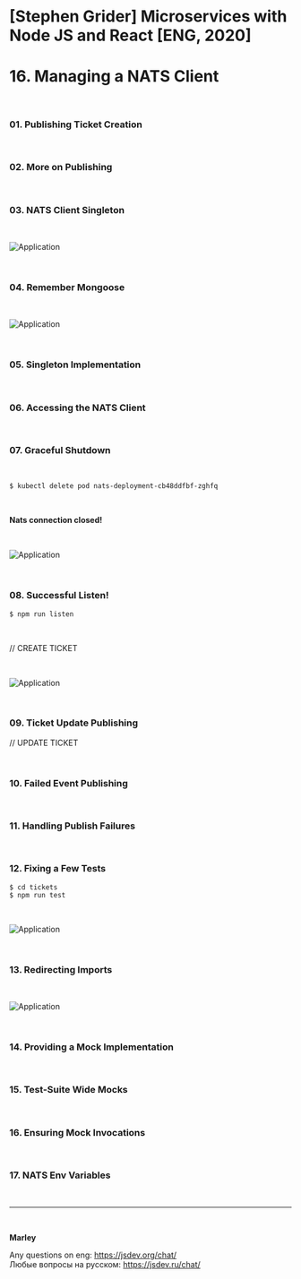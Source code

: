 # [Stephen Grider] Microservices with Node JS and React [ENG, 2020]

# 16. Managing a NATS Client

<br/>

### 01. Publishing Ticket Creation

<br/>

### 02. More on Publishing

<br/>

### 03. NATS Client Singleton

<br/>

![Application](/img/pic-16-01.png?raw=true)

<br/>

### 04. Remember Mongoose

<br/>

![Application](/img/pic-16-02.png?raw=true)

<br/>

### 05. Singleton Implementation

<br/>

### 06. Accessing the NATS Client

<br/>

### 07. Graceful Shutdown

<br/>

    $ kubectl delete pod nats-deployment-cb48ddfbf-zghfq

<br/>

**Nats connection closed!**

<br/>

![Application](/img/pic-16-03.png?raw=true)

<br/>

### 08. Successful Listen!

    $ npm run listen

<br/>

// CREATE TICKET

<br/>

![Application](/img/pic-16-04.png?raw=true)

<br/>

### 09. Ticket Update Publishing

// UPDATE TICKET

<br/>

### 10. Failed Event Publishing

<br/>

### 11. Handling Publish Failures

<br/>

### 12. Fixing a Few Tests

    $ cd tickets
    $ npm run test

<br/>

![Application](/img/pic-16-05.png?raw=true)

<br/>

### 13. Redirecting Imports

<br/>

![Application](/img/pic-16-06.png?raw=true)

<br/>

### 14. Providing a Mock Implementation

<br/>

### 15. Test-Suite Wide Mocks

<br/>

### 16. Ensuring Mock Invocations

<br/>

### 17. NATS Env Variables

<br/>

---

<br/>

**Marley**

Any questions on eng: https://jsdev.org/chat/  
Любые вопросы на русском: https://jsdev.ru/chat/
